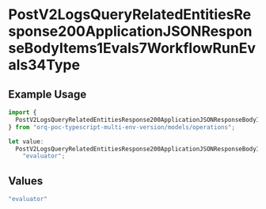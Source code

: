 # PostV2LogsQueryRelatedEntitiesResponse200ApplicationJSONResponseBodyItems1Evals7WorkflowRunEvals34Type

## Example Usage

```typescript
import {
  PostV2LogsQueryRelatedEntitiesResponse200ApplicationJSONResponseBodyItems1Evals7WorkflowRunEvals34Type,
} from "orq-poc-typescript-multi-env-version/models/operations";

let value:
  PostV2LogsQueryRelatedEntitiesResponse200ApplicationJSONResponseBodyItems1Evals7WorkflowRunEvals34Type =
    "evaluator";
```

## Values

```typescript
"evaluator"
```